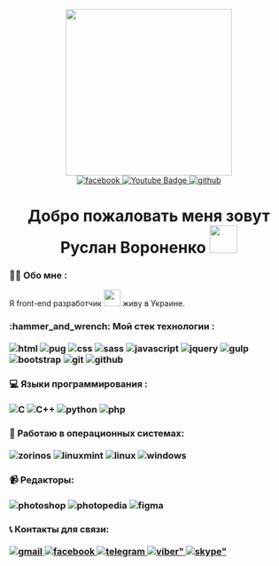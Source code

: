 <div id="header" align="center">
  <img src="https://media.giphy.com/media/qgQUggAC3Pfv687qPC/giphy.gif" width="300"/>
</div>

<div id="badges" align="center">
  <a href="https://www.facebook.com/addin.whites/">
    <img src="https://img.shields.io/badge/Facebook-1877F2?style=for-the-badge&logo=facebook&logoColor=white" alt="facebook"/>
  </a>
  <a href="https://www.youtube.com/channel/UC0PNHhJVhpDuubpSwe7XB2Q">
    <img src="https://img.shields.io/badge/YouTube-red?style=for-the-badge&logo=youtube&logoColor=white" alt="Youtube Badge"/>
  </a>
  <a href="https://github.com/RusProgger">
    <img src="https://img.shields.io/badge/GitHub-181717?logo=github&logoColor=fff&style=for-the-badge" alt="github">
  </a>
</div>
<div id="table1" align="center">
  <img src="https://komarev.com/ghpvc/?username=RusProgger&style=flat-square&color=blue" alt=""/>
</div>

<h1 align="center">
  Добро пожаловать меня зовут Руслан Вороненко
  <img src="https://media.giphy.com/media/hvRJCLFzcasrR4ia7z/giphy.gif" width="50px"/>
</h1>

### 👩‍💻 Обо мне :
  Я front-end разработчик <img src="https://media.giphy.com/media/WUlplcMpOCEmTGBtBW/giphy.gif" width="30"> живу в Украине.

<h3> :hammer_and_wrench: Мой стек технологии : </br></br>
  <img src="https://github.com/RusProgger/RusProgger/assets/105813644/be45eace-63b7-47a4-8bf9-c7325788e397" alt="html">
  <img src="https://img.shields.io/badge/Pug-A86454?logo=pug&logoColor=fff&style=for-the-badge" alt="pug">
  <img src="https://github.com/RusProgger/RusProgger/assets/105813644/039c2cbc-20dc-4a75-bde4-a74e56f98126" alt="css">
  <img src="https://github.com/RusProgger/RusProgger/assets/105813644/be19e816-fd58-4930-ad3a-e022b931e1b5" alt="sass">
  <img src="https://img.shields.io/badge/JavaScript-F7DF1E?style=for-the-badge&logo=javascript&logoColor=black" alt="javascript">  
  <img src="https://img.shields.io/badge/jQuery-0769AD?style=for-the-badge&logo=jquery&logoColor=white" alt="jquery">
  <img src="https://img.shields.io/badge/gulp-CF4647?logo=gulp&logoColor=fff&style=for-the-badge" alt="gulp">
  <img src="https://img.shields.io/badge/Bootstrap-7952B3?logo=bootstrap&logoColor=fff&style=for-the-badge" alt="bootstrap">
  <img src="https://img.shields.io/badge/Git-F05032?logo=git&logoColor=fff&style=for-the-badge" alt="git">
  <img src="https://img.shields.io/badge/GitHub-181717?logo=github&logoColor=fff&style=for-the-badge" alt="github">
</h3>

<h3> 💻 Языки программирования : </br></br>
  <img src="https://img.shields.io/badge/C-A8B9CC?logo=c&logoColor=fff&style=for-the-badge" alt="C">
  <img src="https://img.shields.io/badge/C%2B%2B-00599C?logo=cplusplus&logoColor=fff&style=for-the-badge" alt="С++">
  <img src="https://img.shields.io/badge/Python-3776AB?logo=python&logoColor=fff&style=for-the-badge" alt="python">
  <img src="https://img.shields.io/badge/PHP-777BB4?style=for-the-badge&logo=php&logoColor=white" alt="php">
</h3>

<h3> 💾 Работаю в операционных системах: </br></br>
  <img src="https://img.shields.io/badge/Zorin-15A6F0?logo=zorin&logoColor=fff&style=for-the-badge" alt="zorinos">
  <img src="https://img.shields.io/badge/Linux%20Mint-87CF3E?logo=linuxmint&logoColor=fff&style=for-the-badge" alt="linuxmint">
  <img src="https://img.shields.io/badge/Linux-FCC624?logo=linux&logoColor=000&style=for-the-badge" alt="linux">
  <img src="https://img.shields.io/badge/Windows-0078D4?logo=windows&logoColor=fff&style=for-the-badge" alt="windows">
</h3>

<h3> 📹 Редакторы: </br></br>
  <img src="https://img.shields.io/badge/Adobe%20Photoshop-31A8FF?logo=adobephotoshop&logoColor=fff&style=for-the-badge" alt="photoshop">
  <img src="https://img.shields.io/badge/Photopea-18A497?logo=photopea&logoColor=fff&style=for-the-badge" alt="photopedia">
  <img src="https://img.shields.io/badge/Figma-F24E1E?logo=figma&logoColor=fff&style=for-the-badge" alt="figma">
</h3>

<h3> 📞 Контакты для связи: </br></br>
  <a href="mailto:ruslantimka92@gmail.com">
    <img src="https://img.shields.io/badge/Gmail-EA4335?logo=gmail&logoColor=fff&style=for-the-badge" alt="gmail">
  </a>

   <a href="https://www.facebook.com/addin.whites/">
    <img src="https://img.shields.io/badge/Facebook-1877F2?logo=facebook&logoColor=fff&style=for-the-badge" alt="facebook">
  </a>

   <a href="#">
    <img src="https://img.shields.io/badge/Telegram-26A5E4?logo=telegram&logoColor=fff&style=for-the-badge" alt="telegram">
  </a>
  <a href="">
    <img src="https://img.shields.io/badge/Viber-7360F2?logo=viber&logoColor=fff&style=for-the-badge" alt=viber">
  </a>
   <a href="skype:timkanik92?chat">
    <img src="https://img.shields.io/badge/Skype-00AFF0?logo=skype&logoColor=fff&style=for-the-badge" alt=skype">
  </a>
</h3>

